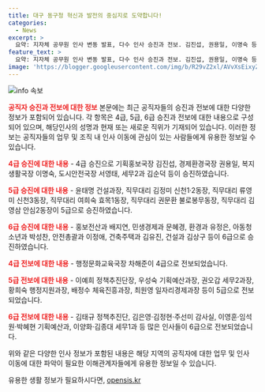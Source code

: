 ```yaml
---
title: 대구 동구청 혁신과 발전의 중심지로 도약합니다!
categories:
  - News
excerpt: >
  요약: 지자체 공무원 인사 변동 발표, 다수 인사 승진과 전보. 김진섭, 권용일, 이명숙 등 4급 승진. 윤태명, 김정미, 류영미 등 5급 승진. 전보 받은 인원도 다수 존재. 6급 승진과 전보도 이뤄짐.
feature_text: >
  요약: 지자체 공무원 인사 변동 발표, 다수 인사 승진과 전보. 김진섭, 권용일, 이명숙 등 4급 승진. 윤태명, 김정미, 류영미 등 5급 승진. 전보 받은 인원도 다수 존재. 6급 승진과 전보도 이뤄짐.
image: 'https://blogger.googleusercontent.com/img/b/R29vZ2xl/AVvXsEixyZcFfHzMRdzZMjFBmAUKJYCLCGyLL1o632UiGVXcaFdKo_bkvkuCioo0uUKlGfBVcT3P84aROyZIXSBEx3Aw5nCQ3pTgDom1WDC4m8eifvWiAmWEEVb4x6G_l8C0QH225ldMjyaFvpxGEBGNO37VmDTDMHGhJPq73UglMfDca1-0aw/s1600/blogspot.png'
---
```


<p><img src="https://blogger.googleusercontent.com/img/b/R29vZ2xl/AVvXsEixyZcFfHzMRdzZMjFBmAUKJYCLCGyLL1o632UiGVXcaFdKo_bkvkuCioo0uUKlGfBVcT3P84aROyZIXSBEx3Aw5nCQ3pTgDom1WDC4m8eifvWiAmWEEVb4x6G_l8C0QH225ldMjyaFvpxGEBGNO37VmDTDMHGhJPq73UglMfDca1-0aw/s1600/blogspot.png" alt="info 속보" /></p>

<p><b><span style="color: #ee2323;">공직자 승진과 전보에 대한 정보</span></b>
본문에는 최근 공직자들의 승진과 전보에 대한 다양한 정보가 포함되어 있습니다. 각 항목은 4급, 5급, 6급 승진과 전보에 대한 내용으로 구성되어 있으며, 해당인사의 성명과 현재 또는 새로운 직위가 기재되어 있습니다. 이러한 정보는 공직자들의 업무 및 조직 내 인사 이동에 관심이 있는 사람들에게 유용한 정보일 수 있습니다.</p>

<p><b><span style="color: #ee2323;">4급 승진에 대한 내용</span></b>
- 4급 승진으로 기획홍보국장 김진섭, 경제환경국장 권용일, 복지생활국장 이명숙, 도시안전국장 서영태, 세무2과 김순덕 등이 승진하였습니다.</p>

<p><b><span style="color: #ee2323;">5급 승진에 대한 내용</span></b>
- 윤태명 건설과장, 직무대리 김정미 신천1·2동장, 직무대리 류영미 신천3동장, 직무대리 여희숙 효목1동장, 직무대리 권문환 불로봉무동장, 직무대리 김영삼 안심2동장이 5급으로 승진하였습니다.</p>

<p><b><span style="color: #ee2323;">6급 승진에 대한 내용</span></b>
- 홍보전산과 배지연, 민생경제과 문혜경, 환경과 유정은, 아동청소년과 박성찬, 안전총괄과 이정애, 건축주택과 김유진, 건설과 김상구 등이 6급으로 승진하였습니다.</p>

<p><b><span style="color: #ee2323;">4급 전보에 대한 내용</span></b>
- 행정문화교육국장 차해준이 4급으로 전보되었습니다.</p>

<p><b><span style="color: #ee2323;">5급 전보에 대한 내용</span></b>
- 이예희 정책추진단장, 우성숙 기획예산과장, 권오갑 세무2과장, 황희숙 행정지원과장, 배정수 체육진흥과장, 최원영 일자리경제과장 등이 5급으로 전보되었습니다.</p>

<p><b><span style="color: #ee2323;">6급 전보에 대한 내용</span></b>
- 김태규 정책추진단, 김은영·김정현·주선미 감사실, 이영훈·임석원·박혜현 기획예산과, 이양화·김종대 세무1과 등 많은 인사들이 6급으로 전보되었습니다.</p>

<p>위와 같은 다양한 인사 정보가 포함된 내용은 해당 지역의 공직자에 대한 업무 및 인사 이동에 대한 파악이 필요한 이해관계자들에게 유용한 정보일 수 있습니다.</p>
유용한 생활 정보가 필요하시다면, <a href="https://opensis.kr" rel="dofollow">opensis.kr</a>


